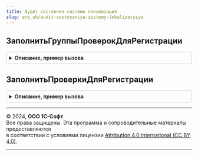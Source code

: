 ```yaml
---
title: Аудит состояния системы локализация
slug: erp_uh/audit-sostoyaniya-sistemy-lokalizatsiya
---
```



## ЗаполнитьГруппыПроверокДляРегистрации
<details style="margin: 1em 0; padding: 0.5em; border: 1px solid #ccc; border-radius: 6px;">

<summary style="font-weight: bold; cursor: pointer;">Описание, пример вызова</summary>

```bsl

// Позволяет заполнить описание групп проверок.
// Вызывается при заполнении справочника ПравилаПроверкиУчета.
//
// Параметры:
//	ТаблицаГруппПроверок - см. АудитСостоянияСистемы.ТаблицаГруппПроверокСостоянияСистемы
//
Процедура ЗаполнитьГруппыПроверокДляРегистрации(ТаблицаГруппПроверок) Экспорт
```

Пример вызова
```bsl
АудитСостоянияСистемыЛокализация.ЗаполнитьГруппыПроверокДляРегистрации(ТаблицаГруппПроверок) 
```
</details>

## ЗаполнитьПроверкиДляРегистрации
<details style="margin: 1em 0; padding: 0.5em; border: 1px solid #ccc; border-radius: 6px;">

<summary style="font-weight: bold; cursor: pointer;">Описание, пример вызова</summary>

```bsl

// Позволяет заполнить описание проверок.
// Вызывается при заполнении справочника ПравилаПроверкиУчета.
//
// Параметры:
//	ТаблицаПроверок - см. АудитСостоянияСистемы.ТаблицаПроверокСостоянияСистемы
//
Процедура ЗаполнитьПроверкиДляРегистрации(ТаблицаПроверок) Экспорт
```

Пример вызова
```bsl
АудитСостоянияСистемыЛокализация.ЗаполнитьПроверкиДляРегистрации(ТаблицаПроверок) 
```
</details>

---

© 2024, **ООО 1С-Софт**  
Все права защищены. Эта программа и сопроводительные материалы предоставляются  
в соответствии с условиями лицензии [Attribution 4.0 International (CC BY 4.0)](https://creativecommons.org/licenses/by/4.0/legalcode).

---
